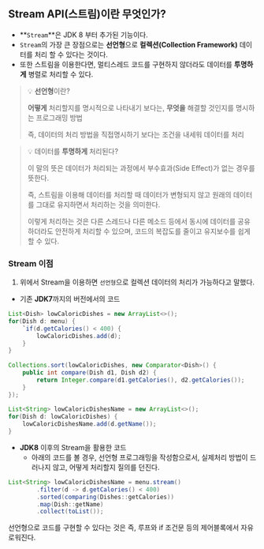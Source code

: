 ## Stream API(스트림)이란 무엇인가?
- **`Stream`**은 JDK 8 부터 추가된 기능이다.
- `Stream`의 가장 큰 장점으로는 **선언형**으로 **컬렉션(Collection Framework)** 데이터를 처리 할 수 있다는 것이다.
- 또한 스트림을 이용한다면, 멀티스레드 코드를 구현하지 않더라도 데이터를 **투명하게** 병렬로 처리할 수 있다.

> 💡 **선언형**이란?
> 
> **어떻게** 처리할지를 명시적으로 나타내기 보다는, **무엇을** 해결할 것인지를 명시하는 프로그래밍 방법
> 
> 즉, 데이터의 처리 방법을 직접명시하기 보다는 조건을 내세워 데이터를 처리

> 💡 데이터를 **투명하게** 처리된다? 
> 
> 이 말의 뜻은 데이터가 처리되는 과정에서 부수효과(Side Effect)가 없는 경우를 뜻한다.
> 
> 즉, 스트림을 이용해 데이터를 처리할 때 데이터가 변형되지 않고 원래의 데이터를 그대로 유지하면서 처리하는 것을 의미한다.
> 
> 이렇게 처리하는 것은 다른 스레드나 다른 메소드 등에서 동시에 데이터를 공유하더라도 안전하게 처리할 수 있으며, 코드의 복잡도를 줄이고 유지보수를 쉽게 할 수 있다.

### Stream 이점
1. 위에서 Stream을 이용하면 `선언형`으로 컬렉션 데이터의 처리가 가능하다고 말했다.

- 기존 **JDK7**까지의 버전에서의 코드
```java
List<Dish> lowCaloricDishes = new ArrayList<>();
for(Dish d: menu) {
    `if(d.getCalories() < 400) {
        lowCaloricDishes.add(d);
    }
}
  
Collections.sort(lowCaloricDishes, new Comparator<Dish>() {
    public int compare(Dish d1, Dish d2) {
        return Integer.compare(d1.getCalories(), d2.getCalories());
    }
});
  
List<String> lowCaloricDishesName = new ArrayList<>();
for(Dish d: lowCaloricDishes) {
    lowCaloricDishesName.add(d.getName());
}
```

- **JDK8** 이후의 Stream을 활용한 코드
  - 아래의 코드를 볼 경우, 선언형 프로그래밍을 작성함으로서, 실제처리 방법이 드러나지 않고, 어떻게 처리할지 질의를 던진다.

```java
List<String> lowCaloricDishesName = menu.stream()
		.filter(d -> d.getCalories() < 400)
		.sorted(comparing(Dishes::getCalories))
		.map(Dish::getName)
		.collect(toList());
```

선언형으로 코드를 구현할 수 있다는 것은 즉, 루프와 if 조건문 등의 제어블록에서 자유로워진다.
  